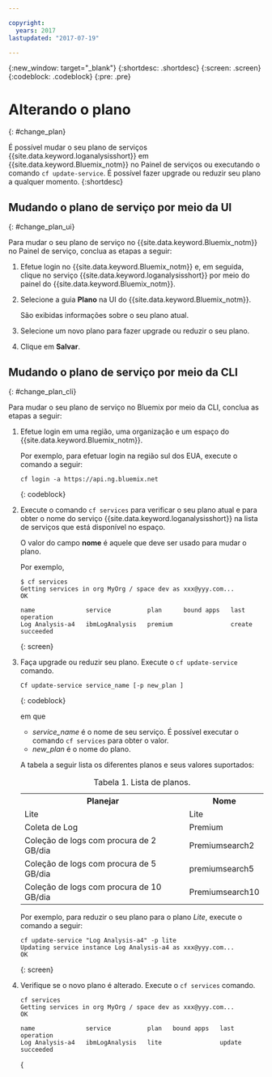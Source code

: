 ```yaml
---

copyright:
  years: 2017
lastupdated: "2017-07-19"

---
```


{:new_window: target="_blank"}
{:shortdesc: .shortdesc}
{:screen: .screen}
{:codeblock: .codeblock}
{:pre: .pre}


# Alterando o plano
{: #change_plan}

É possível mudar o seu plano de serviços {{site.data.keyword.loganalysisshort}} em {{site.data.keyword.Bluemix_notm}} no Painel de serviços ou executando o comando `cf update-service`. É possível fazer upgrade ou reduzir seu plano a qualquer momento.
{:shortdesc}

## Mudando o plano de serviço por meio da UI
{: #change_plan_ui}

Para mudar o seu plano de serviço no {{site.data.keyword.Bluemix_notm}} no Painel de serviço, conclua as etapas a seguir:

1. Efetue login no {{site.data.keyword.Bluemix_notm}} e, em seguida, clique no serviço {{site.data.keyword.loganalysisshort}} por meio do painel do {{site.data.keyword.Bluemix_notm}}. 
    
2. Selecione a guia **Plano** na UI do {{site.data.keyword.Bluemix_notm}}.

    São exibidas informações sobre o seu plano atual.
	
3. Selecione um novo plano para fazer upgrade ou reduzir o seu plano. 

4. Clique em **Salvar**.



## Mudando o plano de serviço por meio da CLI
{: #change_plan_cli}

Para mudar o seu plano de serviço no Bluemix por meio da CLI, conclua as etapas a seguir:

1. Efetue login em uma região, uma organização e um espaço do {{site.data.keyword.Bluemix_notm}}. 

    Por exemplo, para efetuar login na região sul dos EUA, execute o comando a seguir:
	
	```
    cf login -a https://api.ng.bluemix.net
    ```
    {: codeblock}
	
2. Execute o comando `cf services` para verificar o seu plano atual e para obter o nome do serviço {{site.data.keyword.loganalysisshort}} na lista de serviços que está disponível no espaço. 

    O valor do campo **nome** é aquele que deve ser usado para mudar o plano. 

    Por
exemplo,
	
	```
	$ cf services
    Getting services in org MyOrg / space dev as xxx@yyy.com...
    OK
    
    name              service          plan      bound apps   last operation
    Log Analysis-a4   ibmLogAnalysis   premium                create succeeded
    ```
	{: screen}
    
3. Faça upgrade ou reduzir seu plano. Execute o `cf update-service` comando.
    
	```
	Cf update-service service_name [-p new_plan ]
	```
	{: codeblock}
	
	em que 
	
	* *service_name* é o nome de seu serviço. É possível executar o comando `cf services` para obter o valor.
	* *new_plan* é o nome do plano.
	
	A tabela a seguir lista os diferentes planos e seus valores suportados:
	
	<table>
	  <caption>Tabela 1.  Lista de planos.</caption>
	  <tr>
	    <th>Planejar</th>
	    <th>Nome</th>
	  </tr>
	  <tr>
	    <td>Lite</td>
	    <td>Lite</td>
	  </tr>
	  <tr>
	    <td>Coleta de Log</td>
	    <td>Premium</td>
	  </tr>
	  <tr>
	    <td>Coleção de logs com procura de 2 GB/dia</td>
	    <td>Premiumsearch2</td>
	  </tr>
	  <tr>
	    <td>Coleção de logs com procura de 5 GB/dia</td>
	    <td>premiumsearch5</td>
	  </tr>
	  <tr>
	    <td>Coleção de logs com procura de 10 GB/dia</td>
	    <td>Premiumsearch10</td>
	  </tr>
	</table>
	
	Por exemplo, para reduzir o seu plano para o plano *Lite*, execute o comando a seguir:
	
	```
	cf update-service "Log Analysis-a4" -p lite
    Updating service instance Log Analysis-a4 as xxx@yyy.com...
    OK
	```
	{: screen}

4. Verifique se o novo plano é alterado. Execute o `cf services` comando.

    ```
	cf services
    Getting services in org MyOrg / space dev as xxx@yyy.com...
    OK

    name              service          plan   bound apps   last operation
    Log Analysis-a4   ibmLogAnalysis   lite                update succeeded
	```
	{






